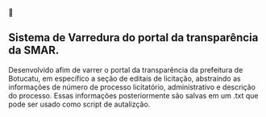 🧹<h2>Sistema de Varredura do portal da transparência da SMAR.</h2>
<span>Desenvolvido afim de varrer o portal da transparência da prefeitura de Botucatu, em específico a seção de editais de licitação, abstraindo as informações de número de processo licitatório, administrativo e
descrição do processo. Essas informações posteriormente são salvas em um .txt que pode ser usado como script de autalizção.</span>
